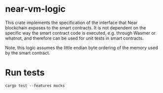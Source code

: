 # near-vm-logic

This crate implements the specification of the interface that Near blockchain exposes to the smart contracts.
It is not dependent on the specific way the smart contract code is executed, e.g. through Wasmer or whatnot, and
therefore can be used for unit tests in smart contracts.

Note, this logic assumes the little endian byte ordering of the memory used by the smart contract.

# Run tests

`cargo test --features mocks`
